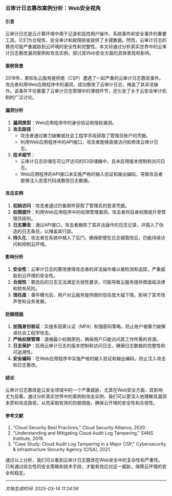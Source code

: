 ### 云审计日志篡改案例分析：Web安全视角

#### 引言
云审计日志是云计算环境中用于记录和监控用户操作、系统事件和安全事件的重要工具。它们为合规性、安全审计和故障排查提供了关键数据。然而，云审计日志的篡改可能严重威胁到云环境的安全性和完整性。本文将通过分析真实世界中的云审计日志篡改漏洞案例和攻击实例，探讨其Web安全方面的具体表现和影响。

#### 案例背景
2019年，某知名云服务提供商（CSP）遭遇了一起严重的云审计日志篡改事件。攻击者利用Web应用程序中的漏洞，成功篡改了云审计日志，掩盖了其非法操作。该事件不仅暴露了云审计日志管理中的薄弱环节，还引发了关于云安全审计机制的广泛讨论。

#### 漏洞分析
1. **漏洞类型**：Web应用程序中的身份验证和授权漏洞。
2. **攻击路径**：
   - 攻击者通过暴力破解或社会工程学手段获取了管理员账户的凭据。
   - 利用Web应用程序中的API接口，攻击者能够直接访问和修改云审计日志。
3. **技术细节**：
   - 云审计日志存储在可公开访问的S3存储桶中，且未启用版本控制和访问日志。
   - Web应用程序的API接口未实施严格的输入验证和输出编码，导致攻击者能够注入恶意代码或篡改日志数据。

#### 攻击实例
1. **初始访问**：攻击者通过钓鱼邮件获取了管理员的登录凭据。
2. **权限提升**：利用Web应用程序中的权限管理漏洞，攻击者将自身权限提升至管理员级别。
3. **日志篡改**：通过API接口，攻击者删除了其非法操作的日志记录，并插入了伪造的日志条目，以掩盖其行踪。
4. **持久化**：攻击者在系统中植入了后门，确保即使在日志被篡改后，仍能持续访问和控制云环境。

#### 影响分析
1. **安全性**：云审计日志的篡改使得攻击者的非法操作难以被检测和追踪，严重威胁到云环境的安全性。
2. **合规性**：篡改后的日志无法满足合规性要求，可能导致云服务提供商面临法律和财务风险。
3. **信任度**：事件曝光后，用户对云服务提供商的信任度大幅下降，影响了其市场声誉和业务发展。

#### 防御措施
1. **加强身份验证**：实施多因素认证（MFA）和强密码策略，防止账户被暴力破解或社会工程学攻击。
2. **严格权限管理**：遵循最小权限原则，确保用户只能访问其工作所需的资源。
3. **日志保护**：启用云审计日志的版本控制和访问日志，确保日志数据的完整性和可追溯性。
4. **安全编码**：在Web应用程序中实施严格的输入验证和输出编码，防止注入攻击和日志篡改。

#### 结论
云审计日志篡改是云安全领域中的一个严重威胁，尤其在Web安全方面，其影响尤为显著。通过分析真实世界中的案例和攻击实例，我们可以更深入地理解其漏洞本质和攻击路径，从而采取有效的防御措施，确保云环境的安全性和合规性。

#### 参考文献
1. "Cloud Security Best Practices," Cloud Security Alliance, 2020.
2. "Understanding and Mitigating Cloud Audit Log Tampering," SANS Institute, 2019.
3. "Case Study: Cloud Audit Log Tampering in a Major CSP," Cybersecurity & Infrastructure Security Agency (CISA), 2021.

通过以上分析，我们可以看到云审计日志篡改在Web安全中的复杂性和严重性。只有通过综合性的安全策略和技术手段，才能有效应对这一威胁，保障云环境的安全和稳定。

---

*文档生成时间: 2025-03-14 11:24:58*



